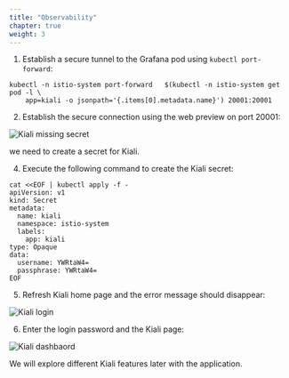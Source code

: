 ```yaml
---
title: "Observability"
chapter: true
weight: 3
---
```

1. Establish a secure tunnel to the Grafana pod using `kubectl port-forward`:

```
kubectl -n istio-system port-forward   $(kubectl -n istio-system get pod -l \
    app=kiali -o jsonpath='{.items[0].metadata.name}') 20001:20001
```

2. Establish the secure connection using the web preview on port 20001:

![Kiali missing secret](/images/kiali-missing-secret.png?width=50pc)



we need to create a secret for Kiali.

4. Execute the following command to create the Kiali secret:

```
cat <<EOF | kubectl apply -f -
apiVersion: v1
kind: Secret
metadata:
  name: kiali
  namespace: istio-system
  labels:
    app: kiali
type: Opaque
data:
  username: YWRtaW4=
  passphrase: YWRtaW4=
EOF
```

5. Refresh Kiali home page and the error message should disappear:

![Kiali login](/images/kiali-login.png?width=50pc)

6. Enter the login password and the Kiali page:

![Kiali dashbaord](/images/kiali-dashbaord.png?width=50pc)

We will explore different Kiali features later with the application.
